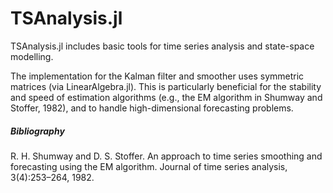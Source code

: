 # TSAnalysis.jl
TSAnalysis.jl includes basic tools for time series analysis and state-space modelling. 

The implementation for the Kalman filter and smoother uses symmetric matrices (via LinearAlgebra.jl). This is particularly beneficial for the stability and speed of estimation algorithms (e.g., the EM algorithm in Shumway and Stoffer, 1982), and to handle high-dimensional forecasting problems. 


##### Bibliography
R. H. Shumway and D. S. Stoffer. An approach to time series smoothing and forecasting using the EM algorithm. Journal of time series analysis, 3(4):253–264, 1982.

 
